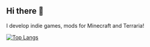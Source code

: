 ## Hi there 👋
I develop indie games, mods for Minecraft and Terraria!

[![Top Langs](https://github-readme-stats.vercel.app/api/top-langs/?username=wdfeer&theme=dark)](https://github.com/anuraghazra/github-readme-stats)

<!--
**wdfeer/wdfeer** is a ✨ _special_ ✨ repository because its `README.md` (this file) appears on your GitHub profile.

Here are some ideas to get you started:

- 🔭 I’m currently working on ...
- 🌱 I’m currently learning ...
- 👯 I’m looking to collaborate on ...
- 🤔 I’m looking for help with ...
- 💬 Ask me about ...
- 📫 How to reach me: ...
- 😄 Pronouns: ...
- ⚡ Fun fact: ...
-->
